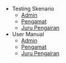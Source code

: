 - Testing Skenario
    - [Admin](skenario/admin.md)
    - [Pengamat](skenario/pengamat.md)
    - [Juru Pengairan](skenario/juru.md)
- User Manual
    - [Admin](admin.md)
    - [Pengamat](pengamat.md)
    - [Juru Pengairan](juru.md)
